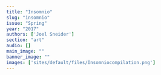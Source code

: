 ```yaml
---
title: "Insomnio"
slug: "insomnio"
issue: "Spring"
year: "2017"
authors: ['Joel Sneider']
section: "art"
audio: []
main_image: ""
banner_image: ""
images: ['sites/default/files/Insomniocompilation.png']
---
```


